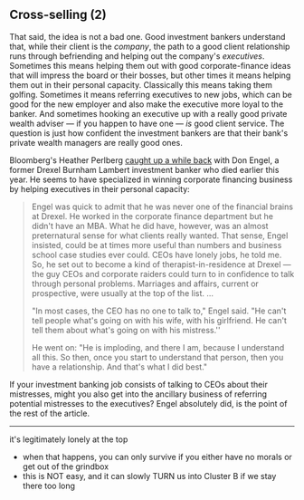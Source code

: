 
## Cross-selling (2)

That said, the idea is not a bad one. Good investment bankers understand that, while their client is the _company_, the path to a good client relationship runs through befriending and helping out the company's _executives_. Sometimes this means helping them out with good corporate-finance ideas that will impress the board or their bosses, but other times it means helping them out in their personal capacity. Classically this means taking them golfing. Sometimes it means referring executives to new jobs, which can be good for the new employer and also make the executive more loyal to the banker. And sometimes hooking an executive up with a really good private wealth adviser — if you happen to have one — _is_ good client service. The question is just how confident the investment bankers are that their bank's private wealth managers are really good ones.

Bloomberg's Heather Perlberg [caught up a while back](https://link.mail.bloombergbusiness.com/click/35377662.266794/aHR0cHM6Ly93d3cuYmxvb21iZXJnLmNvbS9uZXdzL2FydGljbGVzLzIwMjQtMDUtMTQvZHJleGVsLXMtZG9uLWVuZ2VsLWhhcy1kaWVkLWhpcy10YWxlcy1vZi13YWxsLXN0cmVldC13b21lbi1hbmQtd2VhbHRoLWxpdmUtb24_Y21waWQ9QkJEMDUxNDI0X01PTkVZU1RVRkYmdXRtX21lZGl1bT1lbWFpbCZ1dG1fc291cmNlPW5ld3NsZXR0ZXImdXRtX3Rlcm09MjQwNTE0JnV0bV9jYW1wYWlnbj1tb25leXN0dWZm/60e87ce39a995a4b1a2deb96B8ea73d61) with Don Engel, a former Drexel Burnham Lambert investment banker who died earlier this year. He seems to have specialized in winning corporate financing business by helping executives in their personal capacity:

> Engel was quick to admit that he was never one of the financial brains at Drexel. He worked in the corporate finance department but he didn't have an MBA. What he did have, however, was an almost preternatural sense for what clients really wanted. That sense, Engel insisted, could be at times more useful than numbers and business school case studies ever could. CEOs have lonely jobs, he told me. So, he set out to become a kind of therapist-in-residence at Drexel — the guy CEOs and corporate raiders could turn to in confidence to talk through personal problems. Marriages and affairs, current or prospective, were usually at the top of the list. …
> 
> "In most cases, the CEO has no one to talk to," Engel said. "He can't tell people what's going on with his wife, with his girlfriend. He can't tell them about what's going on with his mistress.''
> 
> He went on: "He is imploding, and there I am, because I understand all this. So then, once you start to understand that person, then you have a relationship. And that's what I did best."

If your investment banking job consists of talking to CEOs about their mistresses, might you also get into the ancillary business of referring potential mistresses to the executives? Engel absolutely did, is the point of the rest of the article.

---
it's legitimately lonely at the top
- when that happens, you can only survive if you either have no morals or get out of the grindbox
- this is NOT easy, and it can slowly TURN us into Cluster B if we stay there too long
